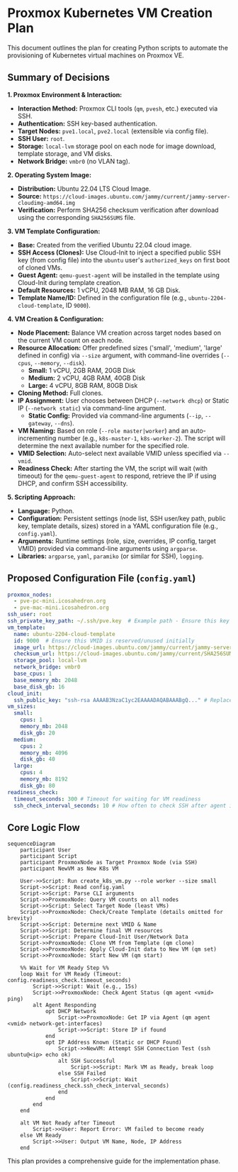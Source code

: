 # Proxmox Kubernetes VM Creation Plan

This document outlines the plan for creating Python scripts to automate the provisioning of Kubernetes virtual machines on Proxmox VE.

## Summary of Decisions

**1. Proxmox Environment & Interaction:**

*   **Interaction Method:** Proxmox CLI tools (`qm`, `pvesh`, etc.) executed via SSH.
*   **Authentication:** SSH key-based authentication.
*   **Target Nodes:** `pve1.local`, `pve2.local` (extensible via config file).
*   **SSH User:** `root`.
*   **Storage:** `local-lvm` storage pool on each node for image download, template storage, and VM disks.
*   **Network Bridge:** `vmbr0` (no VLAN tag).

**2. Operating System Image:**

*   **Distribution:** Ubuntu 22.04 LTS Cloud Image.
*   **Source:** `https://cloud-images.ubuntu.com/jammy/current/jammy-server-cloudimg-amd64.img`
*   **Verification:** Perform SHA256 checksum verification after download using the corresponding `SHA256SUMS` file.

**3. VM Template Configuration:**

*   **Base:** Created from the verified Ubuntu 22.04 cloud image.
*   **SSH Access (Clones):** Use Cloud-Init to inject a specified public SSH key (from config file) into the `ubuntu` user's `authorized_keys` on first boot of cloned VMs.
*   **Guest Agent:** `qemu-guest-agent` will be installed in the template using Cloud-Init during template creation.
*   **Default Resources:** 1 vCPU, 2048 MB RAM, 16 GB Disk.
*   **Template Name/ID:** Defined in the configuration file (e.g., `ubuntu-2204-cloud-template`, ID `9000`).

**4. VM Creation & Configuration:**

*   **Node Placement:** Balance VM creation across target nodes based on the current VM count on each node.
*   **Resource Allocation:** Offer predefined sizes ('small', 'medium', 'large' defined in config) via `--size` argument, with command-line overrides (`--cpus`, `--memory`, `--disk`).
    *   **Small:** 1 vCPU, 2GB RAM, 20GB Disk
    *   **Medium:** 2 vCPU, 4GB RAM, 40GB Disk
    *   **Large:** 4 vCPU, 8GB RAM, 80GB Disk
*   **Cloning Method:** Full clones.
*   **IP Assignment:** User chooses between DHCP (`--network dhcp`) or Static IP (`--network static`) via command-line argument.
    *   **Static Config:** Provided via command-line arguments (`--ip`, `--gateway`, `--dns`).
*   **VM Naming:** Based on role (`--role master|worker`) and an auto-incrementing number (e.g., `k8s-master-1`, `k8s-worker-2`). The script will determine the next available number for the specified role.
*   **VMID Selection:** Auto-select next available VMID unless specified via `--vmid`.
*   **Readiness Check:** After starting the VM, the script will wait (with timeout) for the `qemu-guest-agent` to respond, retrieve the IP if using DHCP, and confirm SSH accessibility.

**5. Scripting Approach:**

*   **Language:** Python.
*   **Configuration:** Persistent settings (node list, SSH user/key path, public key, template details, sizes) stored in a YAML configuration file (e.g., `config.yaml`).
*   **Arguments:** Runtime settings (role, size, overrides, IP config, target VMID) provided via command-line arguments using `argparse`.
*   **Libraries:** `argparse`, `yaml`, `paramiko` (or similar for SSH), `logging`.

## Proposed Configuration File (`config.yaml`)

```yaml
proxmox_nodes:
  - pve-pc-mini.icosahedron.org
  - pve-mac-mini.icosahedron.org
ssh_user: root
ssh_private_key_path: ~/.ssh/pve.key  # Example path - Ensure this key allows passwordless root login to nodes
vm_template:
  name: ubuntu-2204-cloud-template
  id: 9000  # Ensure this VMID is reserved/unused initially
  image_url: https://cloud-images.ubuntu.com/jammy/current/jammy-server-cloudimg-amd64.img
  checksum_url: https://cloud-images.ubuntu.com/jammy/current/SHA256SUMS
  storage_pool: local-lvm
  network_bridge: vmbr0
  base_cpus: 1
  base_memory_mb: 2048
  base_disk_gb: 16
cloud_init:
  ssh_public_key: "ssh-rsa AAAAB3NzaC1yc2EAAAADAQABAAABgQ..." # Replace with your actual public SSH key content
vm_sizes:
  small:
    cpus: 1
    memory_mb: 2048
    disk_gb: 20
  medium:
    cpus: 2
    memory_mb: 4096
    disk_gb: 40
  large:
    cpus: 4
    memory_mb: 8192
    disk_gb: 80
readiness_check:
  timeout_seconds: 300 # Timeout for waiting for VM readiness
  ssh_check_interval_seconds: 10 # How often to check SSH after agent is up
```

## Core Logic Flow

```mermaid
sequenceDiagram
    participant User
    participant Script
    participant ProxmoxNode as Target Proxmox Node (via SSH)
    participant NewVM as New K8s VM

    User->>Script: Run create_k8s_vm.py --role worker --size small
    Script->>Script: Read config.yaml
    Script->>Script: Parse CLI arguments
    Script->>ProxmoxNode: Query VM counts on all nodes
    Script->>Script: Select Target Node (least VMs)
    Script->>ProxmoxNode: Check/Create Template (details omitted for brevity)
    Script->>Script: Determine next VMID & Name
    Script->>Script: Determine final VM resources
    Script->>Script: Prepare Cloud-Init User/Network Data
    Script->>ProxmoxNode: Clone VM from Template (qm clone)
    Script->>ProxmoxNode: Apply Cloud-Init data to New VM (qm set)
    Script->>ProxmoxNode: Start New VM (qm start)

    %% Wait for VM Ready Step %%
    loop Wait for VM Ready (Timeout: config.readiness_check.timeout_seconds)
        Script->>Script: Wait (e.g., 15s)
        Script->>ProxmoxNode: Check Agent Status (qm agent <vmid> ping)
        alt Agent Responding
            opt DHCP Network
                Script->>ProxmoxNode: Get IP via Agent (qm agent <vmid> network-get-interfaces)
                Script->>Script: Store IP if found
            end
            opt IP Address Known (Static or DHCP Found)
                Script->>NewVM: Attempt SSH Connection Test (ssh ubuntu@<ip> echo ok)
                alt SSH Successful
                    Script->>Script: Mark VM as Ready, break loop
                else SSH Failed
                    Script->>Script: Wait (config.readiness_check.ssh_check_interval_seconds)
                end
            end
        end
    end

    alt VM Not Ready after Timeout
        Script->>User: Report Error: VM failed to become ready
    else VM Ready
        Script->>User: Output VM Name, Node, IP Address
    end
```

This plan provides a comprehensive guide for the implementation phase.